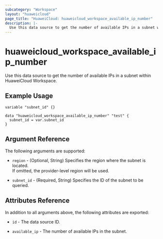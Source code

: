 ```yaml
---
subcategory: "Workspace"
layout: "huaweicloud"
page_title: "HuaweiCloud: huaweicloud_workspace_available_ip_number"
description: |-
  Use this data source to get the number of available IPs in a subnet within HuaweiCloud Workspace.
---
```


# huaweicloud_workspace_available_ip_number

Use this data source to get the number of available IPs in a subnet within HuaweiCloud Workspace.

## Example Usage

```hcl
variable "subnet_id" {}

data "huaweicloud_workspace_available_ip_number" "test" {
  subnet_id = var.subnet_id
}
```

## Argument Reference

The following arguments are supported:

* `region` - (Optional, String) Specifies the region where the subnet is located.  
  If omitted, the provider-level region will be used.

* `subnet_id` - (Required, String) Specifies the ID of the subnet to be queried.

## Attributes Reference

In addition to all arguments above, the following attributes are exported:

* `id` - The data source ID.

* `available_ip` - The number of available IPs in the subnet.
